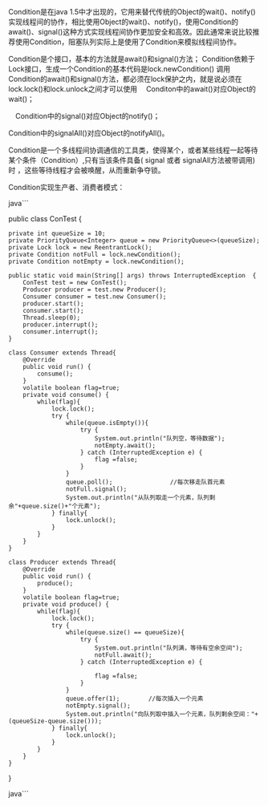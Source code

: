 
Condition是在java 1.5中才出现的，它用来替代传统的Object的wait()、notify()实现线程间的协作，相比使用Object的wait()、notify()，使用Condition的await()、signal()这种方式实现线程间协作更加安全和高效。因此通常来说比较推荐使用Condition，阻塞队列实际上是使用了Condition来模拟线程间协作。

Condition是个接口，基本的方法就是await()和signal()方法；
Condition依赖于Lock接口，生成一个Condition的基本代码是lock.newCondition() 
 调用Condition的await()和signal()方法，都必须在lock保护之内，就是说必须在lock.lock()和lock.unlock之间才可以使用
　Conditon中的await()对应Object的wait()；

　Condition中的signal()对应Object的notify()；

  Condition中的signalAll()对应Object的notifyAll()。

Condition是一个多线程间协调通信的工具类，使得某个，或者某些线程一起等待某个条件（Condition）,只有当该条件具备( signal 或者 signalAll方法被带调用)时 ，这些等待线程才会被唤醒，从而重新争夺锁。

Condition实现生产者、消费者模式：

java```

public class ConTest {

    private int queueSize = 10;
    private PriorityQueue<Integer> queue = new PriorityQueue<>(queueSize);
    private Lock lock = new ReentrantLock();
    private Condition notFull = lock.newCondition();
    private Condition notEmpty = lock.newCondition();
    
    public static void main(String[] args) throws InterruptedException  {
        ConTest test = new ConTest();
        Producer producer = test.new Producer();
        Consumer consumer = test.new Consumer();
        producer.start();
        consumer.start();
        Thread.sleep(0);
        producer.interrupt();
        consumer.interrupt();
    }
    
    class Consumer extends Thread{
        @Override
        public void run() {
            consume();
        }
        volatile boolean flag=true;
        private void consume() {
            while(flag){
                lock.lock();
                try {
                    while(queue.isEmpty()){
                        try {
                            System.out.println("队列空，等待数据");
                            notEmpty.await();
                        } catch (InterruptedException e) {
                            flag =false;
                        }
                    }
                    queue.poll();                //每次移走队首元素
                    notFull.signal();
                    System.out.println("从队列取走一个元素，队列剩余"+queue.size()+"个元素");
                } finally{
                    lock.unlock();
                }
            }
        }
    }
    
    class Producer extends Thread{
        @Override
        public void run() {
            produce();
        }
        volatile boolean flag=true;
        private void produce() {
            while(flag){
                lock.lock();
                try {
                    while(queue.size() == queueSize){
                        try {
                            System.out.println("队列满，等待有空余空间");
                            notFull.await();
                        } catch (InterruptedException e) {

                            flag =false;
                        }
                    }
                    queue.offer(1);        //每次插入一个元素
                    notEmpty.signal();
                    System.out.println("向队列取中插入一个元素，队列剩余空间："+(queueSize-queue.size()));
                } finally{
                    lock.unlock();
                }
            }
        }
    }
}

java```
